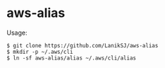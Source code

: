 # aws-alias

Usage:

```
$ git clone https://github.com/LanikSJ/aws-alias
$ mkdir -p ~/.aws/cli
$ ln -sf aws-alias/alias ~/.aws/cli/alias
```
